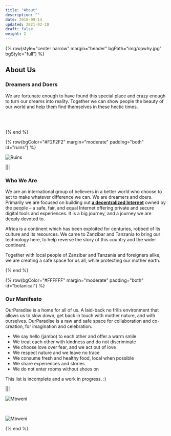 ```yaml
---
title: "About"
description: ""
date: 2018-09-14
updated: 2021-02-20
draft: false
weight: 2
---
```


<!-- section 1 (JP) -->

{% row(style="center narrow" margin="header" bgPath="img/opwhy.jpg" bgStyle="full") %}

## About Us

### Dreamers and Doers

We are fortunate enough to have found this special place and crazy enough to turn our dreams into reality. Together we can show people the beauty of our world and help them find themselves in these hectic times.

 <br>
 <br>

{% end %}

{% row(bgColor="#F2F2F2" margin="moderate" padding="both" id="ruins") %}

![Ruins](img/mbweniruins3.jpeg#large)

|||

### Who We Are

<p>

We are an international group of believers in a better world who choose to act to make whatever difference we can. We are dreamers and doers. Primarily we are focused on building out **[a decentralized Internet](https://threefold.io)** owned by the people – a safe, fair, and equal Internet offering private and secure digital tools and experiences. It is a big journey, and a journey we are deeply devoted to.

</p>

<p>Africa is a continent which has been exploited for centuries, robbed of its culture and its resources. We came to Zanzibar and Tanzania to bring our technology here, to help reverse the story of this country and the wider continent.</p>

<p>Together with local people of Zanzibar and Tanzania and foreigners alike, we are creating a safe space for us all, while protecting our mother earth.</p>

{% end %}

{% row(bgColor="#FFFFFF" margin="moderate" padding="both" id="botanical") %}

### Our Manifesto

<p>OurParadise is a home for all of us. A laid-back no frills environment that allows us to slow down, get back in touch with mother nature, and with ourselves. OurParadise is a raw and safe space for collaboration and co-creation, for imagination and celebration.</p>

- We say hello (jambo) to each other and offer a warm smile
- We treat each other with kindness and do not discriminate
- We choose love over fear, and we act out of love
- We respect nature and we leave no trace
- We consume fresh and healthy food, local when possible
- We share experiences and stories
- We do not enter rooms without shoes on

<p>This list is incomplete and a work in progress. :)</p>

|||

![Mbweni](img/mbweniprotection4.jpg#large)

<br>

![Mbweni](img/mbweniprotection1.jpeg#large)

{% end %}
